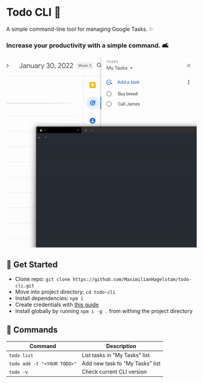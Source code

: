 # Todo CLI 📝

A simple command-line tool for managing Google Tasks. ✨

### Increase your productivity with a simple command. 🛋

![demo](demo.gif)

## 👾 Get Started

- Clone repo: `git clone https://github.com/MaximilianHagelstam/todo-cli.git`
- Move into project directory: `cd todo-cli`
- Install dependencies: `npm i`
- Create credentials with [this guide](https://developers.google.com/workspace/guides/create-credentials)
- Install globally by running `npm i -g .` from withing the project directory

## 🧰 Commands

| Command                     | Description                     |
| --------------------------- | ------------------------------- |
| `todo list`                 | List tasks in "My Tasks" list   |
| `todo add -t "<YOUR TODO>"` | Add new task to "My Tasks" list |
| `todo -v`                   | Check current CLI version       |
